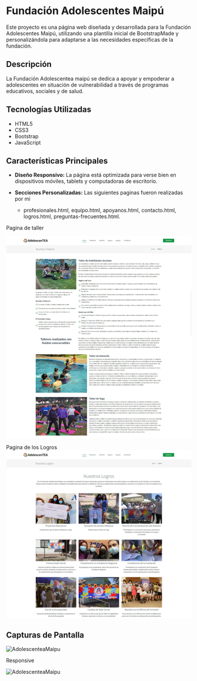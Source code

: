 # Fundación Adolescentes Maipú

Este proyecto es una página web diseñada y desarrollada para la Fundación Adolescentes Maipú, utilizando una plantilla inicial de BootstrapMade y personalizándola para adaptarse a las necesidades específicas de la fundación.

## Descripción

La Fundación Adolescentea maipú se dedica a apoyar y empoderar a adolescentes en situación de vulnerabilidad a través de programas educativos, sociales y de salud.

## Tecnologías Utilizadas

- HTML5
- CSS3
- Bootstrap
- JavaScript 

## Características Principales

- **Diseño Responsivo:** La página está optimizada para verse bien en dispositivos móviles, tablets y computadoras de escritorio.
  
- **Secciones Personalizadas:** Las siguientes paginas fueron realizadas por mi 
    - profesionales.html, equipo.html, apoyanos.html, contacto.html, logros.html, preguntas-frecuentes.html.

Pagina de taller

![talleres](assets/screenshot/taller.png)

Pagina de los Logros
![Logros](assets/screenshot/logros.png)

## Capturas de Pantalla

![AdolescenteaMaipu](assets/screenshot/adolescentea.png)

Responsive

![AdolescenteaMaipu](assets/screenshot/responsiveAdolescentea.png)